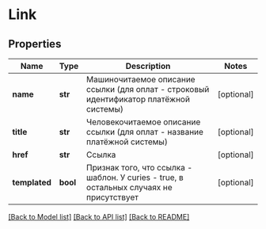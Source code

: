 # Link

## Properties
Name | Type | Description | Notes
------------ | ------------- | ------------- | -------------
**name** | **str** | Машиночитаемое описание ссылки (для оплат - строковый идентификатор платёжной системы) | [optional] 
**title** | **str** | Человекочитаемое описание ссылки (для оплат - название платёжной системы) | [optional] 
**href** | **str** | Ссылка | [optional] 
**templated** | **bool** | Признак того, что ссылка - шаблон. У curies - true, в остальных случаях не присутствует | [optional] 

[[Back to Model list]](../README.md#documentation-for-models) [[Back to API list]](../README.md#documentation-for-api-endpoints) [[Back to README]](../README.md)

